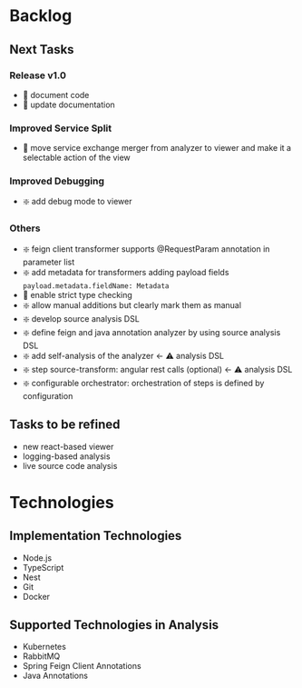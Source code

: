 # Backlog

## Next Tasks

### Release v1.0

- 🔷 document code
- 🔷 update documentation

### Improved Service Split

- ️🔷 move service exchange merger from analyzer to viewer and make it a selectable action of the view

### Improved Debugging

- ️❇️ add debug mode to viewer

### Others

- ❇️ feign client transformer supports @RequestParam annotation in parameter list
- ❇️ add metadata for transformers adding payload fields `payload.metadata.fieldName: Metadata`
- 🔷 enable strict type checking
- ️❇️ allow manual additions but clearly mark them as manual
- ️❇️ develop source analysis DSL
- ️❇️ define feign and java annotation analyzer by using source analysis DSL
- ️❇️ add self-analysis of the analyzer <- ⚠️ analysis DSL
- ❇️ step source-transform: angular rest calls (optional) <- ⚠️ analysis DSL
- ❇️ configurable orchestrator: orchestration of steps is defined by configuration

## Tasks to be refined

- new react-based viewer
- logging-based analysis
- live source code analysis

# Technologies

## Implementation Technologies

- Node.js
- TypeScript
- Nest
- Git
- Docker

## Supported Technologies in Analysis

- Kubernetes
- RabbitMQ
- Spring Feign Client Annotations
- Java Annotations
